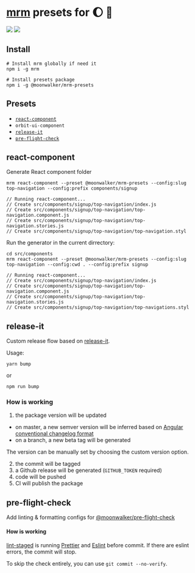# [mrm](https://github.com/sapegin/mrm) presets for :moon: :walking:

[![](https://img.shields.io/npm/v/@moonwalker/mrm-presets.svg)](https://www.npmjs.com/package/@moonwalker/mrm-presets)
![](https://badges.renovateapi.com/github/moonwalker/mrm-presets)

## Install

```shell
# Install mrm globally if need it
npm i -g mrm

# Install presets package
npm i -g @moonwalker/mrm-presets

```

## Presets

- [`react-component`](#react-component)
- `orbit-ui-component`
- [`release-it`](#release-it)
- [`pre-flight-check`](#pre-flight-check)

## react-component

Generate React component folder

```shell
mrm react-component --preset @moonwalker/mrm-presets --config:slug top-navigation --config:prefix components/signup

// Running react-component...
// Create src/components/signup/top-navigation/index.js
// Create src/components/signup/top-navigation/top-navigation.component.js
// Create src/components/signup/top-navigation/top-navigation.stories.js
// Create src/components/signup/top-navigation/top-navigation.styl
```

Run the generator in the current dirrectory:

```shell
cd src/components
mrm react-component --preset @moonwalker/mrm-presets --config:slug top-navigation --config:cwd . --config:prefix signup

// Running react-component...
// Create src/components/signup/top-navigation/index.js
// Create src/components/signup/top-navigation/top-navigation.component.js
// Create src/components/signup/top-navigation/top-navigation.stories.js
// Create src/components/signup/top-navigation/top-navigations.styl
```

## release-it

Custom release flow based on [release-it](https://github.com/release-it/release-it).

Usage:
```shell
yarn bump
```

or
```shell
npm run bump
```

### How is working
1. the package version will be updated
  - on master, a new semver version will be inferred based on [Angular conventional changelog format](https://github.com/conventional-changelog/conventional-changelog/blob/master/packages/conventional-changelog-angular/README.md)
  - on a branch, a new beta tag will be generated

  The version can be manually set by choosing the custom version option.

2. the commit will be tagged
3. a Github release will be generated (`GITHUB_TOKEN` required)
4. code will be pushed
5. CI will publish the package

## pre-flight-check

Add linting & formatting configs for [@moonwalker/pre-flight-check](https://github.com/moonwalker/pre-flight-check)

#### How is working
[lint-staged](https://www.npmjs.com/package/lint-staged) is running [Prettier](https://www.npmjs.com/package/prettier) and [Eslint](https://www.npmjs.com/package/eslint) before commit. If there are eslint errors, the commit will stop.

To skip the check entirely, you can use `git commit --no-verify`.
